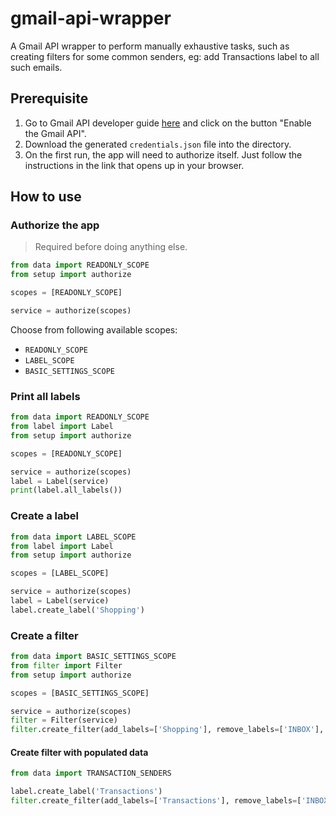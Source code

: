 # gmail-api-wrapper
A Gmail API wrapper to perform manually exhaustive tasks, such as creating filters for some common senders, eg: add Transactions label to all such emails.

## Prerequisite
1. Go to Gmail API developer guide [here](https://developers.google.com/gmail/api/quickstart/python) and click on the button "Enable the Gmail API".
2. Download the generated `credentials.json` file into the directory.
3. On the first run, the app will need to authorize itself. Just follow the instructions in the link that opens up in your browser.

## How to use

### Authorize the app
>Required before doing anything else.
```python
from data import READONLY_SCOPE
from setup import authorize

scopes = [READONLY_SCOPE]

service = authorize(scopes)
```
Choose from following available scopes:
* `READONLY_SCOPE`
* `LABEL_SCOPE`
* `BASIC_SETTINGS_SCOPE`

### Print all labels
```python
from data import READONLY_SCOPE
from label import Label
from setup import authorize

scopes = [READONLY_SCOPE]

service = authorize(scopes)
label = Label(service)
print(label.all_labels())
```

### Create a label
```python
from data import LABEL_SCOPE
from label import Label
from setup import authorize

scopes = [LABEL_SCOPE]

service = authorize(scopes)
label = Label(service)
label.create_label('Shopping')
``` 

### Create a filter
```python
from data import BASIC_SETTINGS_SCOPE
from filter import Filter
from setup import authorize

scopes = [BASIC_SETTINGS_SCOPE]

service = authorize(scopes)
filter = Filter(service)
filter.create_filter(add_labels=['Shopping'], remove_labels=['INBOX'], senders=['noreply@amazon.com', 'noreply@myntra.com'])
```

#### Create filter with populated data
```python
from data import TRANSACTION_SENDERS

label.create_label('Transactions')
filter.create_filter(add_labels=['Transactions'], remove_labels=['INBOX'], senders=TRANSACTION_SENDERS)
``` 

